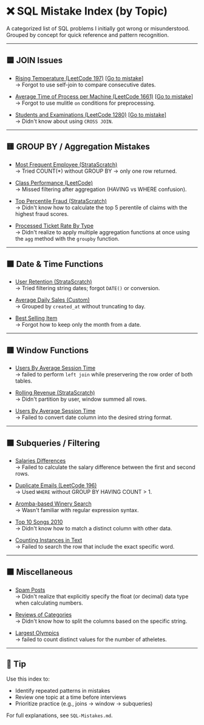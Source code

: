 # ❌ SQL Mistake Index (by Topic)

A categorized list of SQL problems I initially got wrong or misunderstood.  
Grouped by concept for quick reference and pattern recognition.

---

## 🟦 JOIN Issues

- [Rising Temperature (LeetCode 197)](https://leetcode.com/problems/rising-temperature/) [[Go to mistake]](SQL-Mistakes.md#-1-problem-rising-temperature-leetcode-197)  
  → Forgot to use self-join to compare consecutive dates.
  

- [Average Time of Process per Machine (LeetCode 1661)](https://leetcode.com/problems/average-time-of-process-per-machine/description/?envType=study-plan-v2&envId=top-sql-50) [[Go to mistake]](SQL-Mistakes.md#-2-problem-average-time-of-process-per-machine-leetcode-1661)  
  → Forgot to use mulitle `on` conditions for preprocessing.

- [Students and Examinations (LeetCode 1280)](https://leetcode.com/problems/students-and-examinations/description/?envType=study-plan-v2&envId=top-sql-50) [[Go to mistake]](SQL-Mistakes.md#-3-problem-students-and-examinations-leetcode-1280)  
  → Didn't know about using `CROSS JOIN`.

---

## 🟨 GROUP BY / Aggregation Mistakes

- [Most Frequent Employee (StrataScratch)](https://platform.stratascratch.com/coding/9782/find-the-most-frequent-employees)  
  → Tried COUNT(*) without GROUP BY → only one row returned.

- [Class Performance (LeetCode)](https://leetcode.com/problems/classes-more-than-5-students/)  
  → Missed filtering after aggregation (HAVING vs WHERE confusion).

- [Top Percentile Fraud (StrataScratch)](https://platform.stratascratch.com/coding/10303-top-percentile-fraud?code_type=2)  
  → Didn't know how to calculate the top 5 perentile of claims with the highest fraud scores.

- [Processed Ticket Rate By Type](https://platform.stratascratch.com/coding/9781-find-the-rate-of-processed-tickets-for-each-type?code_type=2)  
  → Didn't realize to apply multiple aggregation functions at once using the `agg` method with the `groupby` function. 
---

## 🟪 Date & Time Functions

- [User Retention (StrataScratch)](https://platform.stratascratch.com/coding/9632/user-retention)  
  → Tried filtering string dates; forgot `DATE()` or conversion.

- [Average Daily Sales (Custom)](https://platform.stratascratch.com/coding/12345/avg-daily-sales)  
  → Grouped by `created_at` without truncating to day.

- [Best Selling Item](https://platform.stratascratch.com/coding/10172-best-selling-item?code_type=1)  
→ Forgot how to keep only the month from a date. 
---

## 🟥 Window Functions

- [Users By Average Session Time](https://platform.stratascratch.com/coding/10352-users-by-avg-session-time?code_type=1)  
  → failed to perform `left join` while preservering the row order of both tables.

- [Rolling Revenue (StrataScratch)](https://platform.stratascratch.com/coding/10145/rolling-revenue)  
  → Didn't partition by user, window summed all rows.

- [Users By Average Session Time](https://platform.stratascratch.com/coding/2007-rank-variance-per-country?python=&utm_source=youtube&utm_medium=click&utm_campaign=YT+description+link&code_type=1)  
  → Failed to convert date column into the desired string format.

---

## 🟩 Subqueries / Filtering

- [Salaries Differences](https://leetcode.com/problems/second-highest-salary/)  
  → Failed to calculate the salary difference between the first and second rows.

- [Duplicate Emails (LeetCode 196)](https://leetcode.com/problems/duplicate-emails/)  
  → Used `WHERE` without GROUP BY HAVING COUNT > 1.

- [Aromba-based Winery Search](https://platform.stratascratch.com/coding/10026-find-all-wineries-which-produce-wines-by-possessing-aromas-of-plum-cherry-rose-or-hazelnut?code_type=2)  
  → Wasn't familiar with regular expression syntax.

- [Top 10 Songs 2010](https://platform.stratascratch.com/coding/9650-find-the-top-10-ranked-songs-in-2010?code_type=1)  
  → Didn't know how to match a distinct column with other data.

- [Counting Instances in Text](https://platform.stratascratch.com/coding/9814-counting-instances-in-text?code_type=1)  
  → Failed to search the row that include the exact specific word. 

---

## 🟫 Miscellaneous

- [Spam Posts](https://platform.stratascratch.com/coding/10134-spam-posts?code_type=2  )  
  → Didn't realize that explicitly specify the float (or decimal) data type when calculating numbers.

- [Reviews of Categories](https://platform.stratascratch.com/coding/10049-reviews-of-categories/official-solution?code_type=1)  
  → Didn't know how to split the columns based on the specific string. 

- [Largest Olympics](https://platform.stratascratch.com/coding/9942-largest-olympics?code_type=1)  
  → failed to count distinct values for the number of atheletes. 

---

## 🧠 Tip
Use this index to:
- Identify repeated patterns in mistakes
- Review one topic at a time before interviews
- Prioritize practice (e.g., joins → window → subqueries)

For full explanations, see `SQL-Mistakes.md`.
